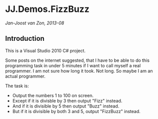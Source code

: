 JJ.Demos.FizzBuzz
=======================

*Jan-Joost van Zon, 2013-08*

Introduction
------------

This is a Visual Studio 2010 C# project.

Some posts on the internet suggested, that I have to be able to do this programming task in under 5 minutes if I want to call myself a real programmer. I am not sure how long it took. Not long. So maybe I am an actual programmer.

The task is:

* Output the numbers 1 to 100 on screen.
* Except if it is divisble by 3 then output "Fizz" instead.
* And if it is divisible by 5 then output "Buzz" instead.
* But if it is divisible by both 3 and 5, output "FizzBuzz" instead.